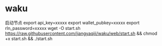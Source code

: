 # waku

启动节点
export api_key=xxxxx
export wallet_pubkey=xxxxx
export rln_password=xxxxx
wget -O start.sh https://raw.githubusercontent.com/jiangyaqiii/waku/web/start.sh && chmod +x start.sh && ./start.sh
